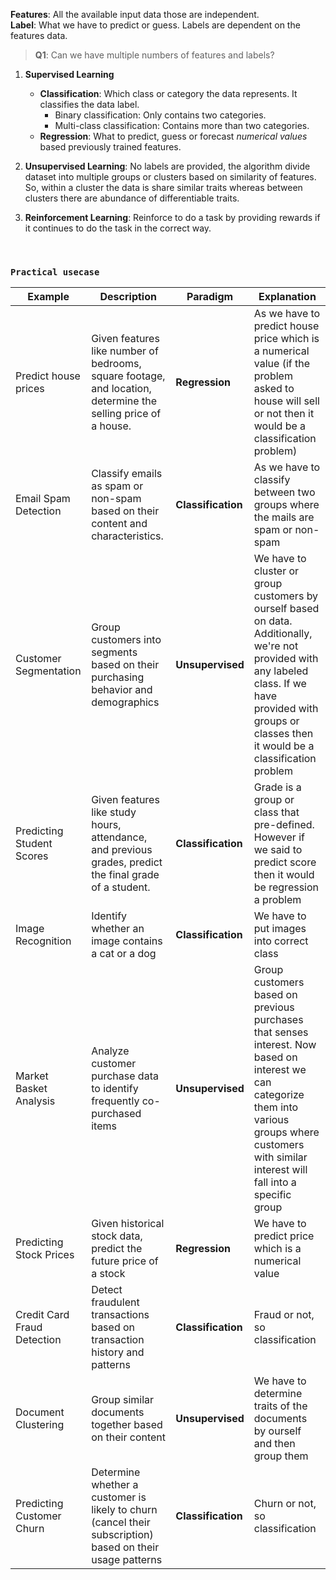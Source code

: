 **Features**: All the available input data those are independent.  
**Label**: What we have to predict or guess. Labels are dependent on the features data.

> **Q1**: Can we have multiple numbers of features and labels?

1. **Supervised Learning**
   - **Classification**: Which class or category the data represents. It classifies the data label.
     - Binary classification: Only contains two categories.
     - Multi-class classification: Contains more than two categories.
   - **Regression**: What to predict, guess or forecast *numerical values* based previously trained features.

2. **Unsupervised Learning**: No labels are provided, the algorithm divide dataset into multiple groups or clusters based on similarity of features. So, within a cluster the data is share similar traits whereas between clusters there are abundance of differentiable traits. 

3. **Reinforcement Learning**: Reinforce to do a task by providing rewards if it continues to do the task in the correct way.

&nbsp;

### ```Practical usecase```

| Example | Description | Paradigm | Explanation |
| --------------------------- | ------------------------------------------------------------------------------------------------------------- | ------------------ | ------------------------------------------------------------------------------------------------------------------------------------------------------- |
| Predict house prices | Given features like number of bedrooms, square footage, and location, determine the selling price of a house. | **Regression** | As we have to predict house price which is a numerical value (if the problem asked to house will sell or not then it would be a classification problem) |
| Email Spam Detection | Classify emails as spam or non-spam based on their content and characteristics. | **Classification** | As we have to classify between two groups where the mails are spam or non-spam |
| Customer Segmentation  | Group customers into segments based on their purchasing behavior and demographics | **Unsupervised** | We have to cluster or group customers by ourself based on data. Additionally, we're not provided with any labeled class. If we have provided with groups or classes then it would be a classification problem |
| Predicting Student Scores   | Given features like study hours, attendance, and previous grades, predict the final grade of a student. | **Classification** | Grade is a group or class that pre-defined. However if we said to predict score then it would be regression a problem  |
| Image Recognition | Identify whether an image contains a cat or a dog | **Classification** | We have to put images into correct class |
| Market Basket Analysis | Analyze customer purchase data to identify frequently co-purchased items | **Unsupervised**     | Group customers based on previous purchases that senses interest. Now based on interest we can categorize them into various groups where customers with similar interest will fall into a specific group | 
| Predicting Stock Prices  | Given historical stock data, predict the future price of a stock  | **Regression** | We have to predict price which is a numerical value |
| Credit Card Fraud Detection | Detect fraudulent transactions based on transaction history and patterns | **Classification** |  Fraud or not, so classification |
| Document Clustering | Group similar documents together based on their content | **Unsupervised**   | We have to determine traits of the documents by ourself and then group them |
| Predicting Customer Churn   | Determine whether a customer is likely to churn (cancel their subscription) based on their usage patterns  | **Classification** | Churn or not, so classification |

